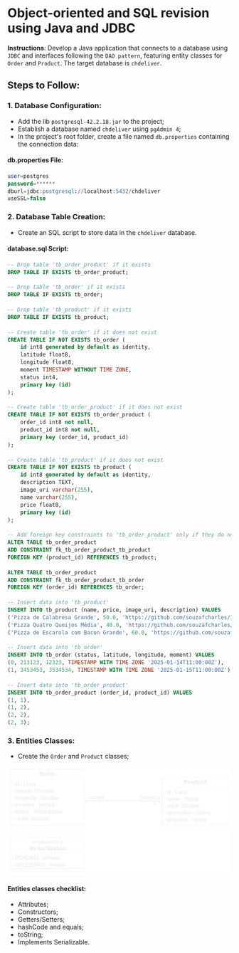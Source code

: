 #  Object-oriented and SQL revision using Java and JDBC

**Instructions**: Develop a Java application that connects to a database using `JDBC` and interfaces following the `DAO pattern`, featuring entity classes for `Order` and `Product`. The target database is `chdeliver`.

## Steps to Follow:

### 1. Database Configuration:
- Add the lib `postgresql-42.2.18.jar` to the project;
- Establish a database named `chdeliver` using `pgAdmin 4`;
- In the project's root folder, create a file named `db.properties` containing the connection data:

#### db.properties File:

```SQL
user=postgres
password=******
dburl=jdbc:postgresql://localhost:5432/chdeliver
useSSL=false
```
### 2. Database Table Creation:
- Create an SQL script to store data in the `chdeliver` database.
#### database.sql Script:
```SQL
-- Drop table 'tb_order_product' if it exists
DROP TABLE IF EXISTS tb_order_product;

-- Drop table 'tb_order' if it exists
DROP TABLE IF EXISTS tb_order;

-- Drop table 'tb_product' if it exists
DROP TABLE IF EXISTS tb_product;

-- Create table 'tb_order' if it does not exist
CREATE TABLE IF NOT EXISTS tb_order (
    id int8 generated by default as identity, 
    latitude float8, 
    longitude float8, 
    moment TIMESTAMP WITHOUT TIME ZONE, 
    status int4, 
    primary key (id)
);

-- Create table 'tb_order_product' if it does not exist
CREATE TABLE IF NOT EXISTS tb_order_product (
    order_id int8 not null, 
    product_id int8 not null, 
    primary key (order_id, product_id)
);

-- Create table 'tb_product' if it does not exist
CREATE TABLE IF NOT EXISTS tb_product (
    id int8 generated by default as identity, 
    description TEXT, 
    image_uri varchar(255), 
    name varchar(255), 
    price float8, 
    primary key (id)
);

-- Add foreign key constraints to 'tb_order_product' only if they do not exist
ALTER TABLE tb_order_product 
ADD CONSTRAINT fk_tb_order_product_tb_product 
FOREIGN KEY (product_id) REFERENCES tb_product;

ALTER TABLE tb_order_product 
ADD CONSTRAINT fk_tb_order_product_tb_order 
FOREIGN KEY (order_id) REFERENCES tb_order;

-- Insert data into 'tb_product'
INSERT INTO tb_product (name, price, image_uri, description) VALUES 
('Pizza de Calabresa Grande', 50.0, 'https://github.com/souzafcharles/1.png', 'Deliciosa pizza de calabresa com queijo muçarela, molho de tomate especial e orégano. Disponível em tamanho grande.'),
('Pizza Quatro Queijos Média', 40.0, 'https://github.com/souzafcharles/2.png', 'Uma explosão de sabores com queijo gorgonzola, queijo provolone, queijo parmesão e queijo muçarela. Ideal para compartilhar.'),
('Pizza de Escarola com Bacon Grande', 60.0, 'https://github.com/souzafcharles/3.png', 'Combinação perfeita de escarola refogada com bacon crocante, coberta com queijo muçarela e molho branco. Uma delícia!');

-- Insert data into 'tb_order'
INSERT INTO tb_order (status, latitude, longitude, moment) VALUES 
(0, 213123, 12323, TIMESTAMP WITH TIME ZONE '2025-01-14T11:00:00Z'),
(1, 3453453, 3534534, TIMESTAMP WITH TIME ZONE '2025-01-15T11:00:00Z');

-- Insert data into 'tb_order_product'
INSERT INTO tb_order_product (order_id, product_id) VALUES 
(1, 1),
(1, 2),
(2, 2),
(2, 3);
```
### 3. Entities Classes:
- Create the `Order` and `Product` classes;

![Order and Product Entities](https://github.com/souzafcharles/JDBC-Connection-to-PostgreSQL/blob/main/img/order-product-entities.png)

#### Entities classes checklist:
- Attributes;
- Constructors;
- Getters/Setters;
- hashCode and equals;
- toString;
- Implements Serializable.
